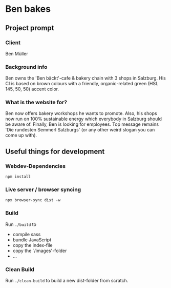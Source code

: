 # Ben bakes

## Project prompt
### Client
Ben Müller

### Background info
Ben owns the 'Ben bäckt'-cafe & bakery chain with 3 shops in Salzburg.
His CI is based on brown colours with a friendly, organic-related green (HSL 145, 50, 50) accent color.

### What is the website for?
Ben now offers bakery workshops he wants to promote.
Also, his shops now run on 100% sustainable energy which everybody in Salzburg should be aware of.
Finally, Ben is looking for employees.
Top message remains 'Die rundesten Semmerl Salzburgs' (or any other weird slogan you can come up with).

## Useful things for development
### Webdev-Dependencies
`npm install`
 
### Live server / browser syncing
`npx browser-sync dist -w`

### Build
Run `./build` to
* compile sass
* bundle JavaScript
* copy the index-file
* copy the `/images'-folder
* ...

### Clean Build
Run `./clean-build` to build a new dist-folder from scratch.
